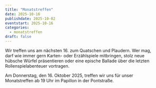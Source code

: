 ```yaml
---
title: "Monatstreffen"
date: 2025-10-16
publishdate: 2025-10-02
eventstart: 2025-10-16
categories:
  - monatstreffen 
draft: false
---
```

Wir treffen uns am nächsten 16. zum Quatschen und Plaudern. Wer mag, darf wie immer gern Karten- oder Erzählspiele mitbringen, stolz neue hübsche Würfel präsentieren oder eine epische Ballade über die letzten Rollenspielabenteuer vortragen.

Am Donnerstag, den 16. Oktober 2025, treffen wir uns für unser Monatstreffen ab 19 Uhr im Papillon in der Pontstraße.
